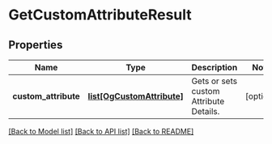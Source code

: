 # GetCustomAttributeResult

## Properties
Name | Type | Description | Notes
------------ | ------------- | ------------- | -------------
**custom_attribute** | [**list[OgCustomAttribute]**](OgCustomAttribute.md) | Gets or sets custom Attribute Details. | [optional] 

[[Back to Model list]](../README.md#documentation-for-models) [[Back to API list]](../README.md#documentation-for-api-endpoints) [[Back to README]](../README.md)


